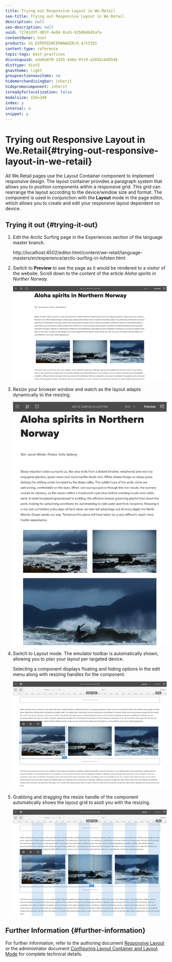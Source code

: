 ```yaml
---
title: Trying out Responsive Layout in We.Retail
seo-title: Trying out Responsive Layout in We.Retail
description: null
seo-description: null
uuid: 72741d3f-d05f-4e04-8ce5-925884645afa
contentOwner: User
products: SG_EXPERIENCEMANAGER/6.4/SITES
content-type: reference
topic-tags: best-practices
discoiquuid: ede0a6f0-1d35-448e-97c9-a201bcbd4546
disttype: dist5
gnavtheme: light
groupsectionnavitems: no
hidemerchandisingbar: inherit
hidepromocomponent: inherit
isreadyforlocalization: false
modalsize: 426x240
index: y
internal: n
snippet: y
---
```


# Trying out Responsive Layout in We.Retail{#trying-out-responsive-layout-in-we-retail}

All We.Retail pages use the Layout Container component to implement responsive design. The layout container provides a paragraph system that allows you to position components within a responsive grid. This grid can rearrange the layout according to the device/window size and format. The component is used in conjunction with the **Layout** mode in the page editor, which allows you to create and edit your responsive layout dependent on device.

## Trying it out {#trying-it-out}

1. Edit the Arctic Surfing page in the Experiences section of the language master branch.

   http://localhost:4502/editor.html/content/we-retail/language-masters/en/experience/arctic-surfing-in-lofoten.html

1. Switch to **Preview** to see the page as it would be rendered to a visitor of the website. Scroll down to the content of the article *Aloha spirits in Norther Norway*.

   ![](assets/chlimage_1-261.png)

1. Resize your browser window and watch as the layout adapts dynamically to the resizing.

   ![](assets/chlimage_1-262.png)

1. Switch to Layout mode. The emulator toolbar is automatically shown, allowing you to plan your layout per targeted device.

   Selecting a component displays floating and hiding options in the edit menu along with resizing handles for the component.

   ![](assets/chlimage_1-263.png)

1. Grabbing and dragging the resize handle of the component automatically shows the layout grid to assit you with the resizing.

   ![](assets/chlimage_1-264.png)

## Further Information {#further-information}

For further information, refer to the authoring document [Responsive Layout](../../authoring/using/responsive-layout.md) or the administrator document [Configuring Layout Container and Layout Mode](../../administering/using/configuring-responsive-layout.md) for complete technical details.
